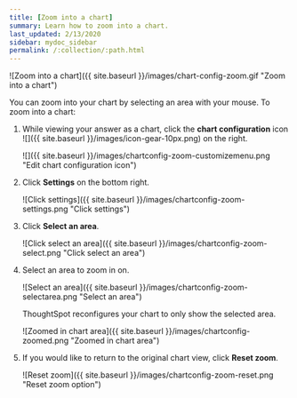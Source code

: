 ```yaml
---
title: [Zoom into a chart]
summary: Learn how to zoom into a chart.
last_updated: 2/13/2020
sidebar: mydoc_sidebar
permalink: /:collection/:path.html
---
```

![Zoom into a chart]({{ site.baseurl }}/images/chart-config-zoom.gif "Zoom into a chart")

You can zoom into your chart by selecting an area with your mouse. To zoom into a chart:

1. While viewing your answer as a chart, click the **chart configuration** icon ![]({{ site.baseurl }}/images/icon-gear-10px.png) on the right.

     ![]({{ site.baseurl }}/images/chartconfig-zoom-customizemenu.png "Edit chart configuration icon")

2. Click **Settings** on the bottom right.

     ![Click settings]({{ site.baseurl }}/images/chartconfig-zoom-settings.png "Click settings")

3. Click **Select an area**.

     ![Click select an area]({{ site.baseurl }}/images/chartconfig-zoom-select.png "Click select an area")

4. Select an area to zoom in on.

    ![Select an area]({{ site.baseurl }}/images/chartconfig-zoom-selectarea.png "Select an area")

    ThoughtSpot reconfigures your chart to only show the selected area.

     ![Zoomed in chart area]({{ site.baseurl }}/images/chartconfig-zoomed.png "Zoomed in chart area")

4. If you would like to return to the original chart view, click **Reset zoom**.

     ![Reset zoom]({{ site.baseurl }}/images/chartconfig-zoom-reset.png "Reset zoom option")
